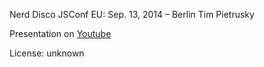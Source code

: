 Nerd Disco
JSConf EU: Sep. 13, 2014 – Berlin
Tim Pietrusky

Presentation on [Youtube](https://www.youtube.com/watch?v=tia6iP85Zuk&index=6&list=PL_6p2qk5XCAypMZxJIYOzMhxUZKcMkM23)

License: unknown
